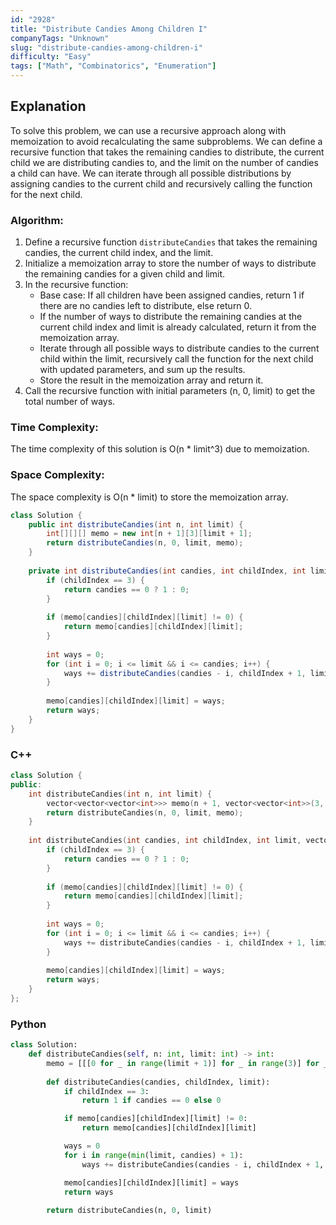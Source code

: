 ```yaml
---
id: "2928"
title: "Distribute Candies Among Children I"
companyTags: "Unknown"
slug: "distribute-candies-among-children-i"
difficulty: "Easy"
tags: ["Math", "Combinatorics", "Enumeration"]
---
```


## Explanation
To solve this problem, we can use a recursive approach along with memoization to avoid recalculating the same subproblems. We can define a recursive function that takes the remaining candies to distribute, the current child we are distributing candies to, and the limit on the number of candies a child can have. We can iterate through all possible distributions by assigning candies to the current child and recursively calling the function for the next child.

### Algorithm:
1. Define a recursive function `distributeCandies` that takes the remaining candies, the current child index, and the limit.
2. Initialize a memoization array to store the number of ways to distribute the remaining candies for a given child and limit.
3. In the recursive function:
   - Base case: If all children have been assigned candies, return 1 if there are no candies left to distribute, else return 0.
   - If the number of ways to distribute the remaining candies at the current child index and limit is already calculated, return it from the memoization array.
   - Iterate through all possible ways to distribute candies to the current child within the limit, recursively call the function for the next child with updated parameters, and sum up the results.
   - Store the result in the memoization array and return it.
4. Call the recursive function with initial parameters (n, 0, limit) to get the total number of ways.

### Time Complexity:
The time complexity of this solution is O(n * limit^3) due to memoization.

### Space Complexity:
The space complexity is O(n * limit) to store the memoization array.
```java
class Solution {
    public int distributeCandies(int n, int limit) {
        int[][][] memo = new int[n + 1][3][limit + 1];
        return distributeCandies(n, 0, limit, memo);
    }
    
    private int distributeCandies(int candies, int childIndex, int limit, int[][][] memo) {
        if (childIndex == 3) {
            return candies == 0 ? 1 : 0;
        }
        
        if (memo[candies][childIndex][limit] != 0) {
            return memo[candies][childIndex][limit];
        }
        
        int ways = 0;
        for (int i = 0; i <= limit && i <= candies; i++) {
            ways += distributeCandies(candies - i, childIndex + 1, limit, memo);
        }
        
        memo[candies][childIndex][limit] = ways;
        return ways;
    }
}
```

### C++
```cpp
class Solution {
public:
    int distributeCandies(int n, int limit) {
        vector<vector<vector<int>>> memo(n + 1, vector<vector<int>>(3, vector<int>(limit + 1, 0)));
        return distributeCandies(n, 0, limit, memo);
    }
    
    int distributeCandies(int candies, int childIndex, int limit, vector<vector<vector<int>>>& memo) {
        if (childIndex == 3) {
            return candies == 0 ? 1 : 0;
        }
        
        if (memo[candies][childIndex][limit] != 0) {
            return memo[candies][childIndex][limit];
        }
        
        int ways = 0;
        for (int i = 0; i <= limit && i <= candies; i++) {
            ways += distributeCandies(candies - i, childIndex + 1, limit, memo);
        }
        
        memo[candies][childIndex][limit] = ways;
        return ways;
    }
};
```

### Python
```python
class Solution:
    def distributeCandies(self, n: int, limit: int) -> int:
        memo = [[[0 for _ in range(limit + 1)] for _ in range(3)] for _ in range(n + 1)]
        
        def distributeCandies(candies, childIndex, limit):
            if childIndex == 3:
                return 1 if candies == 0 else 0

            if memo[candies][childIndex][limit] != 0:
                return memo[candies][childIndex][limit]

            ways = 0
            for i in range(min(limit, candies) + 1):
                ways += distributeCandies(candies - i, childIndex + 1, limit)

            memo[candies][childIndex][limit] = ways
            return ways
        
        return distributeCandies(n, 0, limit)
```